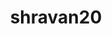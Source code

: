 ---
title: shravan20
github: https://github.com/shravan20
mode: dark
transition: 2.9s
score: 41.2
archetype:
- Editor’s Choice
- Little Bit of Everything
---